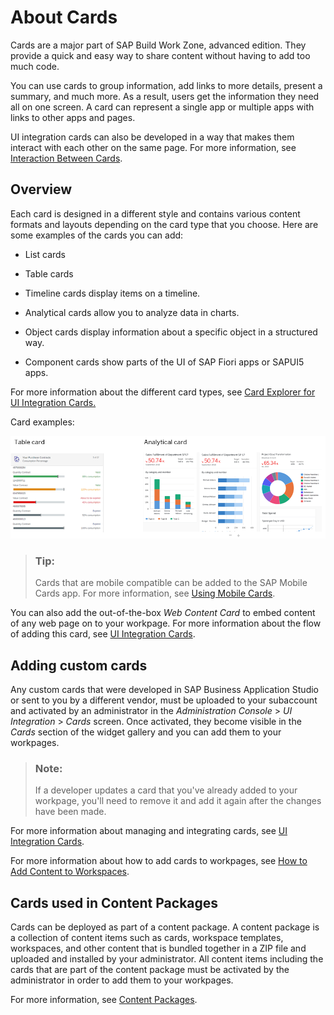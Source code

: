 <!-- loioa202464ade1048169f68537036fe3140 -->

# About Cards

Cards are a major part of SAP Build Work Zone, advanced edition. They provide a quick and easy way to share content without having to add too much code.

You can use cards to group information, add links to more details, present a summary, and much more. As a result, users get the information they need all on one screen. A card can represent a single app or multiple apps with links to other apps and pages.

UI integration cards can also be developed in a way that makes them interact with each other on the same page. For more information, see [Interaction Between Cards](interaction-between-cards-e3dd5cc.md).



<a name="loioa202464ade1048169f68537036fe3140__section_msw_s3k_4qb"/>

## Overview

Each card is designed in a different style and contains various content formats and layouts depending on the card type that you choose. Here are some examples of the cards you can add:

-   List cards

-   Table cards

-   Timeline cards display items on a timeline.

-   Analytical cards allow you to analyze data in charts.

-   Object cards display information about a specific object in a structured way.

-   Component cards show parts of the UI of SAP Fiori apps or SAPUI5 apps.


For more information about the different card types, see [Card Explorer for UI Integration Cards.](https://ui5.sap.com/test-resources/sap/ui/integration/demokit/cardExplorer/webapp/index.html) 

Card examples:

![](images/Card_examples_667f1bc.png)

> ### Tip:  
> Cards that are mobile compatible can be added to the SAP Mobile Cards app. For more information, see [Using Mobile Cards](using-mobile-cards-fa6adb3.md).



You can also add the out-of-the-box *Web Content Card* to embed content of any web page on to your workpage. For more information about the flow of adding this card, see [UI Integration Cards](ui-integration-cards-0bf9adc.md).



<a name="loioa202464ade1048169f68537036fe3140__section_g5r_hb5_pqb"/>

## Adding custom cards

Any custom cards that were developed in SAP Business Application Studio or sent to you by a different vendor, must be uploaded to your subaccount and activated by an administrator in the *Administration Console* \> *UI Integration* \> *Cards* screen. Once activated, they become visible in the *Cards* section of the widget gallery and you can add them to your workpages.

> ### Note:  
> If a developer updates a card that you've already added to your workpage, you'll need to remove it and add it again after the changes have been made.

For more information about managing and integrating cards, see [UI Integration Cards](ui-integration-cards-0bf9adc.md).

For more information about how to add cards to workpages, see [How to Add Content to Workspaces](how-to-add-content-to-workspaces-19bf8aa.md).



<a name="loioa202464ade1048169f68537036fe3140__section_mrt_fxt_pqb"/>

## Cards used in Content Packages

Cards can be deployed as part of a content package. A content package is a collection of content items such as cards, workspace templates, workspaces, and other content that is bundled together in a ZIP file and uploaded and installed by your administrator. All content items including the cards that are part of the content package must be activated by the administrator in order to add them to your workpages.

For more information, see [Content Packages](content-packages-da203f9.md).

